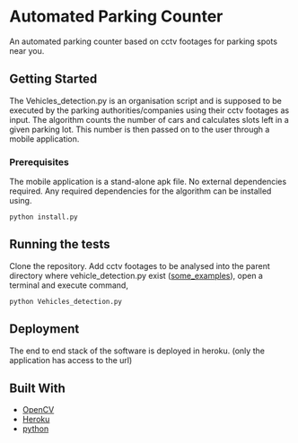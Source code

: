 # Automated Parking Counter

An automated parking counter based on cctv footages for parking spots near you.

## Getting Started

The Vehicles_detection.py is an organisation script and is supposed to be executed by the parking authorities/companies using their cctv footages as input. The algorithm counts the number of cars and calculates slots left in a given parking lot. This number is then passed on to the user through a mobile application.

### Prerequisites

The mobile application is a stand-alone apk file. No external dependencies required.
Any required dependencies for the algorithm can be installed using.

```
python install.py
```

## Running the tests
Clone the repository.
Add cctv footages to be analysed into the parent directory where vehicle_detection.py exist ([some_examples](https://drive.google.com/open?id=1kayO8KoOVQkK1mucxAItKCpUVrvCgWmw)), open a terminal and execute command,
```
python Vehicles_detection.py
```

## Deployment

The end to end stack of the software is deployed in heroku. (only the application has access to the url)

## Built With

* [OpenCV](https://opencv.org/)
* [Heroku](https://www.heroku.com/home)
* [python](https://www.python.org/)
